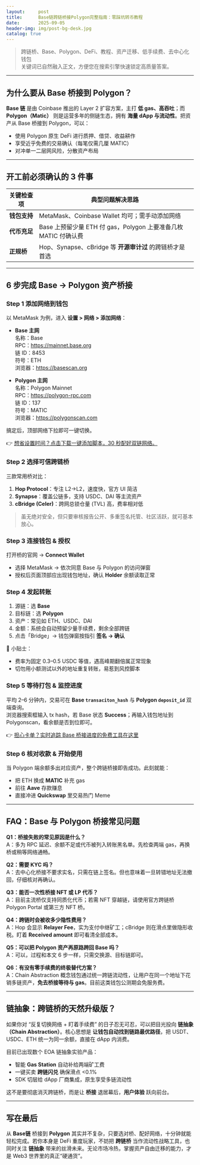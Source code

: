 ```yaml
---
layout:     post
title:      Base链跨链桥接Polygon完整指南：零踩坑转币教程
date:       2025-09-05
header-img: img/post-bg-desk.jpg
catalog: true
---
```


> 跨链桥、Base、Polygon、DeFi、教程、资产迁移、低手续费、去中心化钱包  
> 关键词已自然融入正文，方便您在搜索引擎快速锁定高质量答案。  

---

## 为什么要从 Base 桥接到 Polygon？

**Base 链** 是由 Coinbase 推出的 Layer 2 扩容方案，主打 **低 gas、高吞吐**；而 **Polygon（Matic）** 则是运营多年的侧链生态，拥有 **海量 dApp 与流动性**。把资产从 Base 桥接到 Polygon，可以：

- 使用 Polygon 原生 DeFi 进行质押、借贷、收益耕作  
- 享受近乎免费的交易确认（每笔仅需几厘 MATIC）  
- 对冲单一二层网风险，分散资产布局  

---

## 开工前必须确认的 3 件事

| 关键检查项 | 典型问题解决思路 |
| --- | --- |
| **钱包支持** | MetaMask、Coinbase Wallet 均可；需手动添加网络 |
| **代币充足** | Base 上预留少量 ETH 付 gas，Polygon 上要准备几枚 MATIC 付确认费 |
| **正规桥** | Hop、Synapse、cBridge 等 **开源审计过** 的跨链桥才是首选 |

---

## 6 步完成 Base → Polygon 资产桥接

### Step 1  添加网络到钱包

以 MetaMask 为例，进入 **设置 > 网络 > 添加网络**：

- **Base 主网**  
  名称：Base  
  RPC：https://mainnet.base.org  
  链 ID：8453  
  符号：ETH  
  浏览器：https://basescan.org  

- **Polygon 主网**  
  名称：Polygon Mainnet  
  RPC：https://polygon-rpc.com  
  链 ID：137  
  符号：MATIC  
  浏览器：https://polygonscan.com  

搞定后，顶部网络下拉即可一键切换。

👉 [想省设置时间？点击下载一键添加脚本，30 秒配好双链网络。](https://okxdog.com/)

### Step 2  选择可信跨链桥

三款常用桥对比：

1. **Hop Protocol**：专注 L2→L2，速度快，官方 UI 简洁  
2. **Synapse**：覆盖公链多，支持 USDC、DAI 等主流资产  
3. **cBridge (Celer)**：跨网总锁仓量 (TVL) 高，费率相对低  

> 虽无绝对安全，但只要审核报告公开、多重签名托管、社区活跃，就可基本放心。

### Step 3  连接钱包 & 授权

打开桥的官网 → **Connect Wallet**  
- 选择 MetaMask → 依次同意 Base 与 Polygon 的访问弹窗  
- 授权后页面顶部应出现钱包地址，确认 **Holder** 余额读取正常  

### Step 4  发起转账

1. 源链：选 **Base**  
2. 目标链：选 **Polygon**  
3. 资产：常见如 ETH、USDC、DAI  
4. 金额：系统会自动预留少量手续费，剩余全部跨链  
5. 点击「Bridge」→ 钱包弹窗按指引 **签名 → 确认**

📌 小贴士：  
- 费率为固定 0.3–0.5 USDC 等值，遇高峰期翻倍属正常现象  
- 切勿用小额测试以外的地址重复转账，易惹到风控脚本

### Step 5  等待打包 & 监控进度

平均 2–6 分钟内，交易可在 **Base `transaciton_hash`** 与 **Polygon `deposit_id`** 双端查询。  
浏览器搜索框输入 tx hash，若 Base 状态 **Success**；再输入钱包地址到 Polygonscan，看余额是否到位即可。

👉 [担心卡单？实时追踪 Base 桥接进度的免费工具在这里](https://okxdog.com/)

### Step 6  核对收款 & 开始使用

当 Polygon 端余额多出对应资产，整个跨链桥接即告成功。此刻就能：

- 把 ETH 换成 **MATIC** 补充 gas  
- 前往 **Aave** 存款赚息  
- 直接冲进 **Quickswap** 里交易热门 Meme

---

## FAQ：Base 与 Polygon 桥接常见问题

**Q1：桥接失败的常见原因是什么？**  
A：多为 RPC 延迟、余额不足或代币被列入转账黑名单。先检查两端 gas，再换桥或稍等网络通畅。

**Q2：需要 KYC 吗？**  
A：去中心化桥接不要求实名，只需在链上签名。但也意味着一旦转错地址无法撤回，仔细核对再确认。

**Q3：能否一次性桥接 NFT 或 LP 代币？**  
A：目前主流桥仅支持同质化代币；若需 NFT 穿越链，请使用官方跨链桥 Polygon Portal 或第三方 NFT 桥。

**Q4：跨链时会被收多少隐性费用？**  
A：Hop 会显示 **Relayer Fee**，实为支付中继矿工；cBridge 则在滑点里做隐形收税。盯着 **Received amount** 即可看清全部成本。

**Q5：可以把 Polygon 资产再原路跨回 Base 吗？**  
A：可以，过程和本文 6 步一样，只需交换源、目标链即可。

**Q6：有没有零手续费的终极替代方案？**  
A：Chain Abstraction 概念钱包通过统一跨链流动性，让用户在同一个地址下花销多链资产，**免去桥接等待与 gas**。目前这类钱包公测期会免服务费。

---

## 链抽象：跨链桥的天然升级版？

如果你对 “反复切换网络 + 盯着手续费” 的日子忍无可忍，可以把目光投向 **链抽象（Chain Abstraction）**。核心思想是 **让钱包自动找到链路最优路径**，把 USDT、USDC、ETH 统一为同一余额，直接在 dApp 内消费。  

目前已出现数个 EOA 链抽象实验产品：  
- 智能 **Gas Station** 自动补给两端矿工费  
- 一键买卖 **跨链闪兑** 确保滑点 <0.1%  
- SDK 切层给 dApp 厂商集成，原生享受多链流动性  

这不是要彻底消灭跨链桥，而是让 **桥接** 退居幕后，**用户体验** 跃向前台。

---

## 写在最后

从 **Base链** 桥接到 **Polygon** 其实并不复杂，只要选对桥、配好网络，十分钟就能轻松完成。若你本身是 DeFi 重度玩家，不妨把 **跨链桥** 当作流动性战略工具，也同时关注 **链抽象** 带来的丝滑未来。无论市场冷热，掌握资产自由迁移的能力，才是 Web3 世界里的真正“硬通货”。